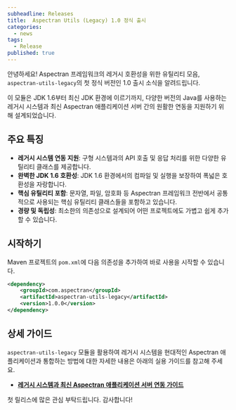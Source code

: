 ```yaml
---
subheadline: Releases
title:  Aspectran Utils (Legacy) 1.0 정식 출시
categories:
  - news
tags:
  - Release
published: true
---
```


안녕하세요! Aspectran 프레임워크의 레거시 호환성을 위한 유틸리티 모음, `aspectran-utils-legacy`의 첫 정식 버전인 1.0 출시 소식을 알려드립니다.
<!--more-->

이 모듈은 JDK 1.6부터 최신 JDK 환경에 이르기까지, 다양한 버전의 Java를 사용하는 레거시 시스템과 최신 Aspectran 애플리케이션 서버 간의 원활한 연동을 지원하기 위해 설계되었습니다.

## 주요 특징

- **레거시 시스템 연동 지원**: 구형 시스템과의 API 호출 및 응답 처리를 위한 다양한 유틸리티 클래스를 제공합니다.
- **완벽한 JDK 1.6 호환성**: JDK 1.6 환경에서의 컴파일 및 실행을 보장하여 폭넓은 호환성을 자랑합니다.
- **핵심 유틸리티 포함**: 문자열, 파일, 암호화 등 Aspectran 프레임워크 전반에서 공통적으로 사용되는 핵심 유틸리티 클래스들을 포함하고 있습니다.
- **경량 및 독립성**: 최소한의 의존성으로 설계되어 어떤 프로젝트에도 가볍고 쉽게 추가할 수 있습니다.

## 시작하기

Maven 프로젝트의 `pom.xml`에 다음 의존성을 추가하여 바로 사용을 시작할 수 있습니다.

```xml
<dependency>
    <groupId>com.aspectran</groupId>
    <artifactId>aspectran-utils-legacy</artifactId>
    <version>1.0.0</version>
</dependency>
```

## 상세 가이드

`aspectran-utils-legacy` 모듈을 활용하여 레거시 시스템을 현대적인 Aspectran 애플리케이션과 통합하는 방법에 대한 자세한 내용은 아래의 실용 가이드를 참고해 주세요.

*   **[레거시 시스템과 최신 Aspectran 애플리케이션 서버 연동 가이드](/ko/docs/guides/practical-guide-to-legacy-integration/)**

첫 릴리스에 많은 관심 부탁드립니다. 감사합니다!
